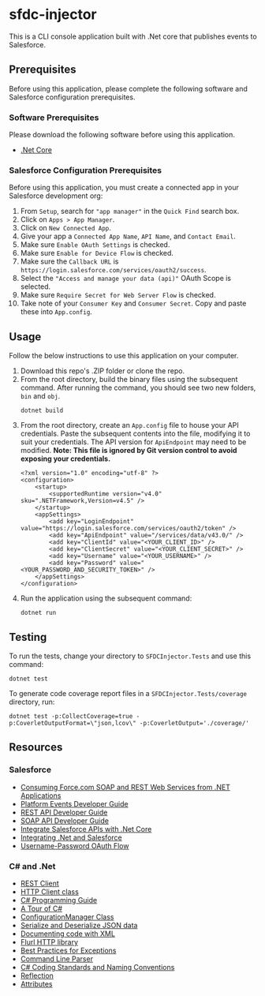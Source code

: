 # sfdc-injector

This is a CLI console application built with .Net core that publishes events to Salesforce.

## Prerequisites

Before using this application, please complete the following software and Salesforce configuration prerequisites.

### Software Prerequisites

Please download the following software before using this application.

- [.Net Core](https://dotnet.microsoft.com/download)

### Salesforce Configuration Prerequisites

Before using this application, you must create a connected app in your Salesforce development org:

1. From `Setup`, search for `"app manager"` in the `Quick Find` search box.
2. Click on `Apps > App Manager`.
3. Click on `New Connected App`.
4. Give your app a `Connected App Name`, `API Name`, and `Contact Email`.
5. Make sure `Enable OAuth Settings` is checked.
6. Make sure `Enable for Device Flow` is checked.
7. Make sure the `Callback URL` is `https://login.salesforce.com/services/oauth2/success`.
8. Select the `"Access and manage your data (api)"` OAuth Scope is selected.
9. Make sure `Require Secret for Web Server Flow` is checked.
10. Take note of your `Consumer Key` and `Consumer Secret`.  Copy and paste these into `App.config`.

## Usage

Follow the below instructions to use this application on your computer.

1. Download this repo's .ZIP folder or clone the repo.
2. From the root directory, build the binary files using the subsequent command.  After running the command, you should see two new folders, `bin` and `obj`.
    ```
    dotnet build
    ```
3. From the root directory, create an `App.config` file to house your API credentials.  Paste the subsequent contents into the file, modifying it to suit your credentials.  The API version for `ApiEndpoint` may need to be modified.  **Note: This file is ignored by Git version control to avoid exposing your credentials.**
    ```
    <?xml version="1.0" encoding="utf-8" ?>  
    <configuration>  
        <startup>   
            <supportedRuntime version="v4.0" sku=".NETFramework,Version=v4.5" />  
        </startup>  
        <appSettings>
            <add key="LoginEndpoint" value="https://login.salesforce.com/services/oauth2/token" />
            <add key="ApiEndpoint" value="/services/data/v43.0/" />
            <add key="ClientId" value="<YOUR_CLIENT_ID>" />  
            <add key="ClientSecret" value="<YOUR_CLIENT_SECRET>" />  
            <add key="Username" value="<YOUR_USERNAME>" />
            <add key="Password" value="<YOUR_PASSWORD_AND_SECURITY_TOKEN>" />
        </appSettings>  
    </configuration>
    ```
4. Run the application using the subsequent command:
    ```
    dotnet run
    ```
## Testing

To run the tests, change your directory to `SFDCInjector.Tests` and use this command:

```
dotnet test
```

To generate code coverage report files in a `SFDCInjector.Tests/coverage` directory, run:

```
dotnet test -p:CollectCoverage=true -p:CoverletOutputFormat=\"json,lcov\" -p:CoverletOutput='./coverage/'
```

## Resources

### Salesforce
- [Consuming Force.com SOAP and REST Web Services from .NET Applications](https://developer.salesforce.com/page/Consuming_Force.com_SOAP_and_REST_Web_Services_from_.NET_Applications)
- [Platform Events Developer Guide](https://developer.salesforce.com/docs/atlas.en-us.platform_events.meta/platform_events/platform_events_intro.htm)
- [REST API Developer Guide](https://developer.salesforce.com/docs/atlas.en-us.api_rest.meta/api_rest/intro_what_is_rest_api.htm)
- [SOAP API Developer Guide](https://developer.salesforce.com/docs/atlas.en-us.218.0.api.meta/api/sforce_api_quickstart_intro.htm)
- [Integrate Salesforce APIs with .Net Core](https://www.forcetalks.com/blog/how-to-integrate-salesforce-streaming-api-with-net-core-application/)
- [Integrating .Net and Salesforce](https://blog.mkorman.uk/integrating-net-and-salesforce-part-1-rest-api/)
- [Username-Password OAuth Flow](https://developer.salesforce.com/docs/atlas.en-us.api_rest.meta/api_rest/intro_understanding_username_password_oauth_flow.htm)

### C# and .Net
- [REST Client](https://docs.microsoft.com/en-us/dotnet/csharp/tutorials/console-webapiclient)
- [HTTP Client class](https://docs.microsoft.com/en-us/dotnet/api/system.net.http.httpclient?view=netframework-4.8)
- [C# Programming Guide](https://docs.microsoft.com/en-us/dotnet/csharp/programming-guide/index)
- [A Tour of C#](https://docs.microsoft.com/en-us/dotnet/csharp/tour-of-csharp/index)
- [ConfigurationManager Class](https://docs.microsoft.com/en-us/dotnet/api/system.configuration.configurationmanager?view=netframework-4.8)
- [Serialize and Deserialize JSON data](https://docs.microsoft.com/en-us/dotnet/framework/wcf/feature-details/how-to-serialize-and-deserialize-json-data)
- [Documenting code with XML](https://docs.microsoft.com/en-us/dotnet/csharp/codedoc)
- [Flurl HTTP library](https://flurl.dev/)
- [Best Practices for Exceptions](https://docs.microsoft.com/en-us/dotnet/standard/exceptions/best-practices-for-exceptions)
- [Command Line Parser](https://github.com/commandlineparser/commandline)
- [C# Coding Standards and Naming Conventions](https://github.com/ktaranov/naming-convention/blob/master/C%23%20Coding%20Standards%20and%20Naming%20Conventions.md)
- [Reflection](https://docs.microsoft.com/en-us/dotnet/csharp/programming-guide/concepts/reflection)
- [Attributes](https://docs.microsoft.com/en-us/dotnet/csharp/programming-guide/concepts/attributes/)